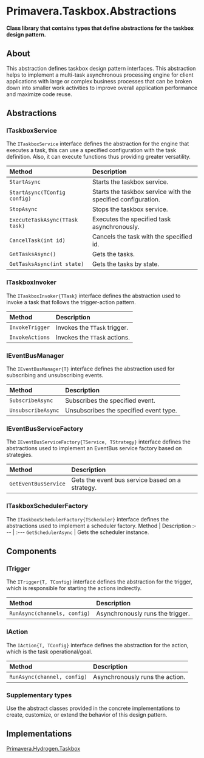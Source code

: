 # Primavera.Taskbox.Abstractions

**Class library that contains types that define abstractions for the taskbox design pattern.**

## About

This abstraction defines taskbox design pattern interfaces. This abstraction helps to implement a multi-task asynchronous processing engine for client applications with large or complex business processes that can be broken down into smaller work activities to improve overall application performance and maximize code reuse.

## Abstractions

### ITaskboxService

The `ITaskboxService` interface defines the abstraction for the engine that executes a task, this can use a specified configuration with the task definition. Also, it can execute functions thus providing greater versatility.  

Method | Description
:--- | :---
`StartAsync` | Starts the taskbox service.
`StartAsync(TConfig config)` | Starts the taskbox service with the specified configuration.
`StopAsync` | Stops the taskbox service.
`ExecuteTaskAsync(TTask task)` |  Executes the specified task asynchronously.
`CancelTask(int id)` | Cancels the task with the specified id.
`GetTasksAsync()` | Gets the tasks.
`GetTasksAsync(int state)` | Gets the tasks by state.

### ITaskboxInvoker

The `ITaskboxInvoker{TTask}` interface defines the abstraction used to invoke a task that follows the trigger-action pattern.

Method | Description
:--- | :---
`InvokeTrigger` | Invokes the `TTask` trigger.
`InvokeActions` |  Invokes the `TTask` actions.

### IEventBusManager

The `IEventBusManager{T}` interface defines the abstraction used for subscribing and unsubscribing events.

Method | Description
:--- | :---
`SubscribeAsync` | Subscribes the specified event.
`UnsubscribeAsync` |  Unsubscribes the specified event type.

### IEventBusServiceFactory

The `IEventBusServiceFactory{TService, TStrategy}` interface defines the abstractions used to implement an EventBus service factory based on strategies.

Method | Description
:--- | :---
`GetEventBusService` | Gets the event bus service based on a strategy.

### ITaskboxSchedulerFactory

The `ITaskboxSchedulerFactory{TScheduler}` interface defines the abstractions used to implement a scheduler factory.
Method | Description
:--- | :---
`GetSchedulerAsync` | Gets the scheduler instance.

## Components

### ITrigger

The `ITrigger{T, TConfig}` interface defines the abstraction for the trigger, which is responsible for starting the actions indirectly.

Method | Description
:--- | :---
`RunAsync(channels, config)` | Asynchronously runs the trigger.

### IAction

The `IAction{T, TConfig}` interface defines the abstraction for the action, which is the task operational/goal.

Method | Description
:--- | :---
`RunAsync(channel, config)` | Asynchronously runs the action.

### Supplementary types

Use the abstract classes provided in the concrete implementations to create, customize, or extend the behavior of this design pattern.

## Implementations

[Primavera.Hydrogen.Taskbox](./Taskbox.md)
